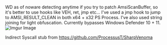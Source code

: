 WD as of noware detecting anytime if you try to patch AmsiScanBuffer, so it's better to use hooks like VEH, ret, jmp etc...
I've used a jmp hook to jump to AMSI_RESULT_CLEAN in both x64 + x32 PS Process.
I've also used string joining for light obfuscation.
Currently bypasses Windows Defender 10 + 11.
![Imgur Image](https://i.imgur.com/tI2V70G.png)


Indirect Syscall stub from https://github.com/ProcessusT/SharpVenoma
